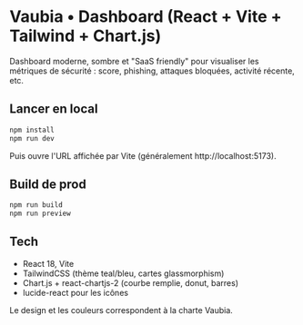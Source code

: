 # Vaubia • Dashboard (React + Vite + Tailwind + Chart.js)

Dashboard moderne, sombre et "SaaS friendly" pour visualiser les métriques de sécurité : score, phishing, attaques bloquées, activité récente, etc.

## Lancer en local

```bash
npm install
npm run dev
```

Puis ouvre l'URL affichée par Vite (généralement http://localhost:5173).

## Build de prod

```bash
npm run build
npm run preview
```

## Tech

- React 18, Vite
- TailwindCSS (thème teal/bleu, cartes glassmorphism)
- Chart.js + react-chartjs-2 (courbe remplie, donut, barres)
- lucide-react pour les icônes

Le design et les couleurs correspondent à la charte Vaubia.
